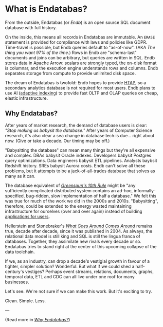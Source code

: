# What is Endatabas?

From the outside, Endatabas (or _Endb_) is an open source
SQL document database with full history.

On the inside, this means all records in Endatabas are immutable.
An `ERASE` statement is provided for compliance with laws and policies like GDPR.
Time-travel is possible, but Endb queries default to "as-of-now".
(AKA _The thing you want 97% of the time._)
Rows in Endb are "schema-last" documents and joins can be arbitrary, but queries are written in SQL.
Endb stores data in Apache Arrow: scalars are strongly typed, the on-disk format is columnar, and the execution engine understands rows and columns.
Endb separates storage from compute to provide unlimited disk space.

The dream of Endatabas is twofold:
Endb hopes to provide
[HTAP](https://en.wikipedia.org/wiki/Hybrid_transactional/analytical_processing),
so a secondary analytics database is not required for most users.
Endb plans to use AI
([adaptive indexing](https://www.endatabas.com/bibliography.html#YouTube-Raberg-Px-7TlceM5A))
to provide fast OLTP and OLAP queries on cheap, elastic infrastructure.

## Why Endatabas?

After years of market research, the demand of database users is clear:
_"Stop making us babysit the database."_
After years of Computer Science research, it's also clear a sea change in database tech is due...
right about now.
(Give or take a decade. Our timing may be off.)

"Babysitting the database" can mean many things but they're all expensive and complex.
DBAs babysit Oracle indexes.
Developers babysit Postgres query optimizations.
Data engineers babysit ETL pipelines.
Analysts baybsit Redshift history.
SREs babysit Aurora costs.
Endb can't solve all these problems, but it attempts to be a jack-of-all-trades database that solves as many as it can.

The database equivalent of
[_Greenspun's 10th Rule_](https://en.wikipedia.org/wiki/Greenspun%27s_tenth_rule)
might be "any sufficiently complicated distributed system contains an ad-hoc,
informally-specified, bug-ridden, slow implementation of half a database."
We felt this was true for much of the work we did in the 2000s and 2010s.
"Babysitting", therefore, could be extended to the energy wasted maintaining infrastructure for ourselves (over and over again) instead of building
[applications for users](https://philip.greenspun.com/bboard/q-and-a-fetch-msg?msg_id=000tgU).

Hellerstein and Stonebraker's [_What Goes Around Comes Around_](https://www.semanticscholar.org/paper/What-Goes-Around-Comes-Around-By-Michael-Hellerstein/2c701eae4bdc89f18eab1277b9c9a909841b2663)
remains true, decade after decade, since it was published in 2004.
As always, the relational data model is still king and SQL is still the lingua franca of databases.
Together, they assimilate new rivals every decade or so.
Endatabas tries to stand right at the center of this upcoming collapse of the data toolchain.

If we, as an industry, can drop a decade's vestigial growth in favour of a tighter, simpler solution?
Wonderful.
But what if we could shed a half-century's vestiges?
Perhaps event streams, relations, documents, graphs, temporal data, ETL and CDC can all live under one roof for many businesses.

Let's see.
We're not sure if we can make this work.
But it's exciting to try.

Clean. Simple. Less.

—

(Read more in [_Why Endatabas?_](why.md))
